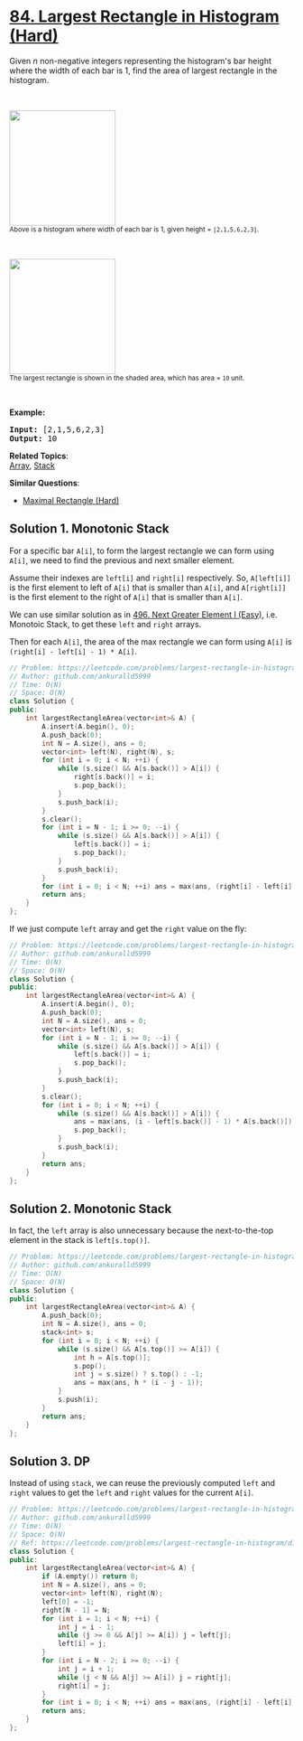 # [84. Largest Rectangle in Histogram (Hard)](https://leetcode.com/problems/largest-rectangle-in-histogram/)

<p>Given <em>n</em> non-negative integers representing the histogram's bar height where the width of each bar is 1, find the area of largest rectangle in the histogram.</p>

<p>&nbsp;</p>

<p><img src="https://assets.leetcode.com/uploads/2018/10/12/histogram.png" style="width: 188px; height: 204px;"><br>
<small>Above is a histogram where width of each bar is 1, given height = <code>[2,1,5,6,2,3]</code>.</small></p>

<p>&nbsp;</p>

<p><img src="https://assets.leetcode.com/uploads/2018/10/12/histogram_area.png" style="width: 188px; height: 204px;"><br>
<small>The largest rectangle is shown in the shaded area, which has area = <code>10</code> unit.</small></p>

<p>&nbsp;</p>

<p><strong>Example:</strong></p>

<pre><strong>Input:</strong> [2,1,5,6,2,3]
<strong>Output:</strong> 10
</pre>


**Related Topics**:  
[Array](https://leetcode.com/tag/array/), [Stack](https://leetcode.com/tag/stack/)

**Similar Questions**:
* [Maximal Rectangle (Hard)](https://leetcode.com/problems/maximal-rectangle/)

## Solution 1. Monotonic Stack

For a specific bar `A[i]`, to form the largest rectangle we can form using `A[i]`, we need to find the previous and next smaller element.

Assume their indexes are `left[i]` and `right[i]` respectively. So, `A[left[i]]` is the first element to left of `A[i]` that is smaller than `A[i]`, and `A[right[i]]` is the first element to the right of `A[i]` that is smaller than `A[i]`.

We can use similar solution as in [496. Next Greater Element I (Easy)](https://leetcode.com/problems/next-greater-element-i/), i.e. Monotoic Stack, to get these `left` and `right` arrays.

Then for each `A[i]`, the area of the max rectangle we can form using `A[i]` is `(right[i] - left[i] - 1) * A[i]`.

```cpp
// Problem: https://leetcode.com/problems/largest-rectangle-in-histogram/
// Author: github.com/ankuralld5999
// Time: O(N)
// Space: O(N)
class Solution {
public:
    int largestRectangleArea(vector<int>& A) {
        A.insert(A.begin(), 0);
        A.push_back(0);
        int N = A.size(), ans = 0;
        vector<int> left(N), right(N), s;
        for (int i = 0; i < N; ++i) {
            while (s.size() && A[s.back()] > A[i]) {
                right[s.back()] = i;
                s.pop_back();
            }
            s.push_back(i);
        }
        s.clear();
        for (int i = N - 1; i >= 0; --i) {
            while (s.size() && A[s.back()] > A[i]) {
                left[s.back()] = i;
                s.pop_back();
            }
            s.push_back(i);
        }
        for (int i = 0; i < N; ++i) ans = max(ans, (right[i] - left[i] - 1) * A[i]); 
        return ans;
    }
};
```

If we just compute `left` array and get the `right` value on the fly:

```cpp
// Problem: https://leetcode.com/problems/largest-rectangle-in-histogram/
// Author: github.com/ankuralld5999
// Time: O(N)
// Space: O(N)
class Solution {
public:
    int largestRectangleArea(vector<int>& A) {
        A.insert(A.begin(), 0);
        A.push_back(0);
        int N = A.size(), ans = 0;
        vector<int> left(N), s;
        for (int i = N - 1; i >= 0; --i) {
            while (s.size() && A[s.back()] > A[i]) {
                left[s.back()] = i;
                s.pop_back();
            }
            s.push_back(i);
        }
        s.clear();
        for (int i = 0; i < N; ++i) {
            while (s.size() && A[s.back()] > A[i]) {
                ans = max(ans, (i - left[s.back()] - 1) * A[s.back()]);
                s.pop_back();
            }
            s.push_back(i);
        }
        return ans;
    }
};
```

## Solution 2. Monotonic Stack

In fact, the `left` array is also unnecessary because the next-to-the-top element in the stack is `left[s.top()]`.

```cpp
// Problem: https://leetcode.com/problems/largest-rectangle-in-histogram/
// Author: github.com/ankuralld5999
// Time: O(N)
// Space: O(N)
class Solution {
public:
    int largestRectangleArea(vector<int>& A) {
        A.push_back(0);
        int N = A.size(), ans = 0;
        stack<int> s;
        for (int i = 0; i < N; ++i) {
            while (s.size() && A[s.top()] >= A[i]) {
                int h = A[s.top()];
                s.pop();
                int j = s.size() ? s.top() : -1;
                ans = max(ans, h * (i - j - 1));
            }
            s.push(i);
        }
        return ans;
    }
};
```

## Solution 3. DP

Instead of using `stack`, we can reuse the previously computed `left` and `right` values to get the `left` and `right` values for the current `A[i]`.

```cpp
// Problem: https://leetcode.com/problems/largest-rectangle-in-histogram/
// Author: github.com/ankuralld5999
// Time: O(N)
// Space: O(N)
// Ref: https://leetcode.com/problems/largest-rectangle-in-histogram/discuss/28902/5ms-O(n)-Java-solution-explained-(beats-96)
class Solution {
public:
    int largestRectangleArea(vector<int>& A) {
        if (A.empty()) return 0;
        int N = A.size(), ans = 0;
        vector<int> left(N), right(N);
        left[0] = -1;
        right[N - 1] = N;
        for (int i = 1; i < N; ++i) {
            int j = i - 1;
            while (j >= 0 && A[j] >= A[i]) j = left[j];
            left[i] = j;
        }
        for (int i = N - 2; i >= 0; --i) {
            int j = i + 1;
            while (j < N && A[j] >= A[i]) j = right[j];
            right[i] = j;
        }
        for (int i = 0; i < N; ++i) ans = max(ans, (right[i] - left[i] - 1) * A[i]);
        return ans;
    }
};
```
